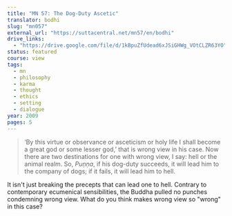 ```yaml
---
title: "MN 57: The Dog-Duty Ascetic"
translator: bodhi
slug: "mn057"
external_url: "https://suttacentral.net/mn57/en/bodhi"
drive_links:
  - "https://drive.google.com/file/d/1kBpuZfUdead6xJSiGHWg_VOtCLZR63YO"
status: featured
course: view
tags:
  - mn
  - philosophy
  - karma
  - thought
  - ethics
  - setting
  - dialogue
year: 2009
pages: 5
---
```


> ‘By this virtue or observance or asceticism or holy life I shall become a great god or some lesser god,’ that is wrong view in his case. Now there are two destinations for one with wrong view, I say: hell or the animal realm. So, _Puṇṇa_, if his dog-duty succeeds, it will lead him to the company of dogs; if it fails, it will lead him to hell.

It isn't just breaking the precepts that can lead one to hell. Contrary to contemporary ecumenical sensibilities, the Buddha pulled no punches condemning wrong view. What do you think makes wrong view so "wrong" in this case?
